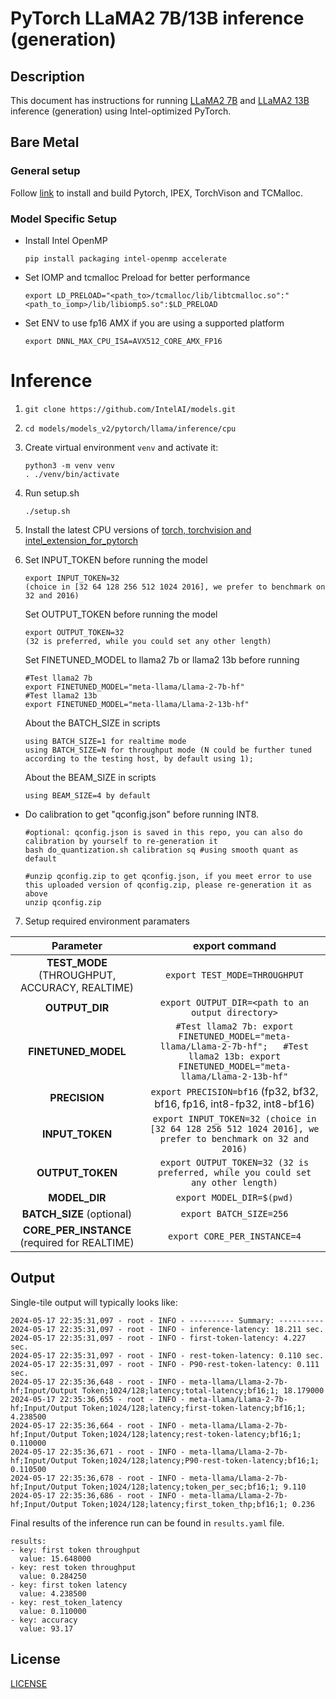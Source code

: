 <!--- 0. Title -->
# PyTorch LLaMA2 7B/13B inference (generation)

<!-- 10. Description -->
## Description

This document has instructions for running [LLaMA2 7B](https://huggingface.co/meta-llama/Llama-2-7b-hf) and [LLaMA2 13B](https://huggingface.co/meta-llama/Llama-2-13b-hf) inference (generation) using Intel-optimized PyTorch.

## Bare Metal
### General setup

Follow [link](/docs/general/pytorch/BareMetalSetup.md) to install and build Pytorch, IPEX, TorchVison and TCMalloc.

### Model Specific Setup

* Install Intel OpenMP
  ```
  pip install packaging intel-openmp accelerate
  ```
* Set IOMP and tcmalloc Preload for better performance
  ```
  export LD_PRELOAD="<path_to>/tcmalloc/lib/libtcmalloc.so":"<path_to_iomp>/lib/libiomp5.so":$LD_PRELOAD
  ```

* Set ENV to use fp16 AMX if you are using a supported platform
  ```
  export DNNL_MAX_CPU_ISA=AVX512_CORE_AMX_FP16
  ```

# Inference
1. `git clone https://github.com/IntelAI/models.git`
2. `cd models/models_v2/pytorch/llama/inference/cpu`
3. Create virtual environment `venv` and activate it:
    ```
    python3 -m venv venv
    . ./venv/bin/activate
    ```
4. Run setup.sh
    ```
    ./setup.sh
    ```
5. Install the latest CPU versions of [torch, torchvision and intel_extension_for_pytorch](https://intel.github.io/intel-extension-for-pytorch/index.html#installation)

6. Set INPUT_TOKEN before running the model
   ```
   export INPUT_TOKEN=32
   (choice in [32 64 128 256 512 1024 2016], we prefer to benchmark on 32 and 2016)
   ```

   Set OUTPUT_TOKEN before running the model
   ```
   export OUTPUT_TOKEN=32
   (32 is preferred, while you could set any other length)
   ```
   Set FINETUNED_MODEL to llama2 7b or llama2 13b before running
   ```
   #Test llama2 7b
   export FINETUNED_MODEL="meta-llama/Llama-2-7b-hf"
   #Test llama2 13b
   export FINETUNED_MODEL="meta-llama/Llama-2-13b-hf"
   ```
   About the BATCH_SIZE in scripts
   ```
   using BATCH_SIZE=1 for realtime mode
   using BATCH_SIZE=N for throughput mode (N could be further tuned according to the testing host, by default using 1);
   ```
   About the BEAM_SIZE in scripts
   ```
   using BEAM_SIZE=4 by default
   ```
  * Do calibration to get "qconfig.json" before running INT8.
    ```
    #optional: qconfig.json is saved in this repo, you can also do calibration by yourself to re-generation it
    bash do_quantization.sh calibration sq #using smooth quant as default

    #unzip qconfig.zip to get qconfig.json, if you meet error to use this uploaded version of qconfig.zip, please re-generation it as above
    unzip qconfig.zip
    ```
7. Setup required environment paramaters

| **Parameter**                |                                  **export command**                                  |
|:---------------------------:|:------------------------------------------------------------------------------------:|
| **TEST_MODE** (THROUGHPUT, ACCURACY, REALTIME)              | `export TEST_MODE=THROUGHPUT`                  |
| **OUTPUT_DIR**               |                               `export OUTPUT_DIR=<path to an output directory>`                               |
| **FINETUNED_MODEL**    | `#Test llama2 7b: export FINETUNED_MODEL="meta-llama/Llama-2-7b-hf";   #Test llama2 13b: export FINETUNED_MODEL="meta-llama/Llama-2-13b-hf"`         |
| **PRECISION**     |                  `export PRECISION=bf16` (fp32, bf32, bf16, fp16, int8-fp32, int8-bf16) |
| **INPUT_TOKEN**    |    `export INPUT_TOKEN=32 (choice in [32 64 128 256 512 1024 2016], we prefer to benchmark on 32 and 2016)`    |
| **OUTPUT_TOKEN**    |   `export OUTPUT_TOKEN=32 (32 is preferred, while you could set any other length)`      |
| **MODEL_DIR**               |                               `export MODEL_DIR=$(pwd)`                               |
| **BATCH_SIZE** (optional)    |                               `export BATCH_SIZE=256`                                |
| **CORE_PER_INSTANCE** (required for REALTIME)    |                               `export CORE_PER_INSTANCE=4`                                |

## Output

Single-tile output will typically looks like:

```
2024-05-17 22:35:31,097 - root - INFO - ---------- Summary: ----------
2024-05-17 22:35:31,097 - root - INFO - inference-latency: 18.211 sec.
2024-05-17 22:35:31,097 - root - INFO - first-token-latency: 4.227 sec.
2024-05-17 22:35:31,097 - root - INFO - rest-token-latency: 0.110 sec.
2024-05-17 22:35:31,097 - root - INFO - P90-rest-token-latency: 0.111 sec.
2024-05-17 22:35:36,648 - root - INFO - meta-llama/Llama-2-7b-hf;Input/Output Token;1024/128;latency;total-latency;bf16;1; 18.179000
2024-05-17 22:35:36,655 - root - INFO - meta-llama/Llama-2-7b-hf;Input/Output Token;1024/128;latency;first-token-latency;bf16;1; 4.238500
2024-05-17 22:35:36,664 - root - INFO - meta-llama/Llama-2-7b-hf;Input/Output Token;1024/128;latency;rest-token-latency;bf16;1; 0.110000
2024-05-17 22:35:36,671 - root - INFO - meta-llama/Llama-2-7b-hf;Input/Output Token;1024/128;latency;P90-rest-token-latency;bf16;1; 0.110500
2024-05-17 22:35:36,678 - root - INFO - meta-llama/Llama-2-7b-hf;Input/Output Token;1024/128;latency;token_per_sec;bf16;1; 9.110
2024-05-17 22:35:36,686 - root - INFO - meta-llama/Llama-2-7b-hf;Input/Output Token;1024/128;latency;first_token_thp;bf16;1; 0.236
```
Final results of the inference run can be found in `results.yaml` file.
```
results:
- key: first token throughput
  value: 15.648000
- key: rest token throughput
  value: 0.284250
- key: first token latency
  value: 4.238500
- key: rest_token_latency
  value: 0.110000
- key: accuracy
  value: 93.17
```

<!--- 80. License -->
## License
[LICENSE](https://github.com/IntelAI/models/blob/master/LICENSE)

